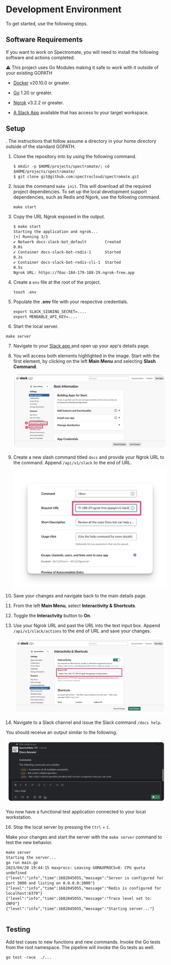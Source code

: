 # Development Environment

To get started, use the following steps.

## Software Requirements


If you want to work on Spectromate, you will need to install the following software and actions completed.

:warning: This project uses Go Modules making it safe to work with it outside of your existing GOPATH


* [Docker](https://docs.docker.com/get-docker/) v20.10.0 or greater.

* [Go](https://golang.org/doc/install) 1.20 or greater.

* [Ngrok](https://ngrok.com/download) v3.2.2 or greater.

* [A Slack App](https://api.slack.com/apps) available that has access to your target workspace.

## Setup
. The instructions that follow assume a directory in your home directory outside of the standard GOPATH.

1. Clone the repository into by using the following command.

    ```shell
    $ mkdir -p $HOME/projects/spectromate/; cd $HOME/projects/spectromate/
    $ git clone git@github.com:spectrocloud/spectromate.git
    ```

2. Issue the command `make init`. This will download all the required project dependencies.
To set up the local development support dependencies, such as Redis and Ngork, use the following command.

    ```shell
    make start
    ```

3. Copy the URL Ngrok exposed in the output. 

    ```shell
    $ make start
    Starting the application and ngrok...
    [+] Running 3/3
    ✔ Network docs-slack-bot_default        Created                                                                                                                                                       0.0s
    ✔ Container docs-slack-bot-redis-1      Started                                                                                                                                                       0.3s
    ✔ Container docs-slack-bot-redis-cli-1  Started                                                                                                                                                       0.5s
    Ngrok URL: https://76ac-184-179-188-29.ngrok-free.app
    ```

4. Create a `env` file at the root of the project.

    ```shell
    touch .env
    ```

5. Populate the **.env** file with your respective credentials.

    ```shell
    export SLACK_SIGNING_SECRET=....
    export MENDABLE_API_KEY=....
    ```

6.  Start the local server.

```shell
make server
```

7. Navigate to your [Slack app ](https://api.slack.com/apps) and open up your app's details page. 


8. You will access both elements highlighted in the image. Start with the first element, by clicking on the left **Main Menu** and selecting **Slash Command**.

    ![A view of the slack app details view](../static/images/slack_app_main_view.png)

9. Create a new slash command titled `docs` and provide your Ngrok URL to the command. Append `/api/v1/slack` to the end of URL.

    ![View of the Slack slash command page](../static/images/slack_slash_command.png)

10. Save your changes and navigate back to the main details page.


12. From the left **Main Menu**, select **Interactivity & Shortcuts**.

13. Toggle the **Interactvity** button to **On**. 

14. Use your Ngrok URL and past the URL into the text input box. Append `/api/v1/slack/actions` to the end of URL and save your changes.

    ![View of the interactivity options view](../static/images/slack_interactivity_view.png)

15. Navigate to a Slack channel and issue the Slack command `/docs help`.


You should receive an output similar to the following.

![View of the Slack command in use](../static/images/slack_command_issued.png)

You now have a functional test application connected to your local workstation. 

16. Stop the local server by pressing the `Ctrl` + `C`.


Make your changes and start the server with the `make server` command to test the new behavior. 

```shell
make server
Starting the server...
go run main.go
2023/04/20 19:44:15 maxprocs: Leaving GOMAXPROCS=8: CPU quota undefined
{"level":"info","time":1682045055,"message":"Server is configured for port 3000 and listing on 0.0.0.0:3000"}
{"level":"info","time":1682045055,"message":"Redis is configured for localhost:6379"}
{"level":"info","time":1682045055,"message":"Trace level set to: INFO"}
{"level":"info","time":1682045055,"message":"Starting server..."}


```


## Testing

Add test cases to new functions and new commands. Invoke the Go tests from the root namespace. The pipeline will invoke the Go tests as well.
```shell
go test -race  ./...
```